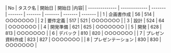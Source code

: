  | No             | タスク名      | 開始日  | 開始日         |内容|
 | -------------- | ------------- | ------- | ------- | ------- | ------- | ------- | ------- |
 | 1 | 企画書作成 | 56 | 514 | ○○○○○○○ | 
 | 2 | 要件定義 | 517 | 521 | ○○○○○○○ |
 | 3 | 設計 | 524 | 64 | ○○○○○○○ |
 | 4 | 開発準備 | 621 | 625 | ○○○○○○○ |
 | 5 | 開発 | 628 | 813 | ○○○○○○○ |
 | 6 | デバック | 810 | 820 | ○○○○○○○ |
 | 7 | プレゼン資料作成 | 823 | 827 | ○○○○○○○ |
 | 8 | プレゼンテーション | 830 | 830 | ○○○○○○○ |